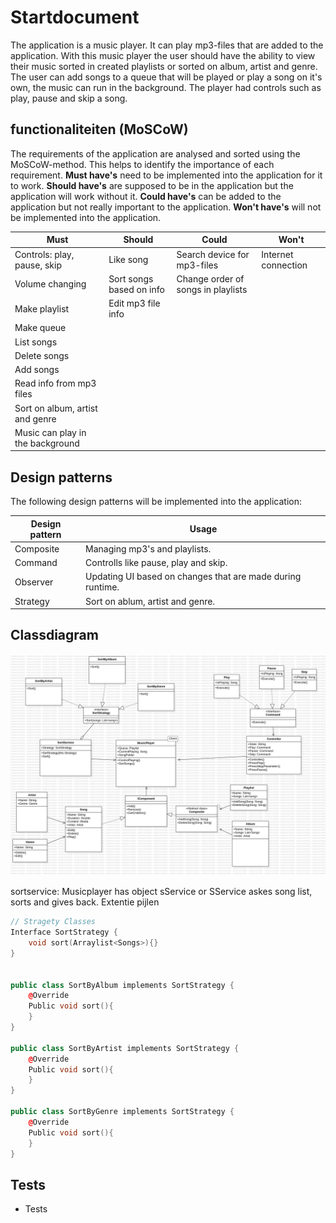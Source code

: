 # Startdocument
The application is a music player. It can play mp3-files that are added to the application. 
With this music player the user should have the ability to view their music sorted in created playlists or sorted on album, artist and genre.
The user can add songs to a queue that will be played or play a song on it's own, the music can run in the background.
The player had controls such as play, pause and skip a song.


## functionaliteiten (MoSCoW)
The requirements of the application are analysed and sorted using the MoSCoW-method. This helps to identify the importance of each requirement.
**Must have's** need to be implemented into the application for it to work.
**Should have's** are supposed to be in the application but the application will work without it.
**Could have's** can be added to the application but not really important to the application.
**Won't have's** will not be implemented into the application.

| Must                             | Should                   | Could                              | Won't               |
| -------------------------------- | ------------------------ | ---------------------------------- | ------------------- |
| Controls: play, pause, skip      | Like song                | Search device for mp3-files        | Internet connection |
| Volume changing                  | Sort songs based on info | Change order of songs in playlists |                     |
| Make playlist                    | Edit mp3 file info       |                                    |                     |
| Make queue                       |                          |                                    |                     |
| List songs                       |                          |                                    |                     |
| Delete songs                     |                          |                                    |                     |
| Add songs                        |                          |                                    |                     |
| Read info from mp3 files         |                          |                                    |                     |
| Sort on album, artist and genre  |                          |                                    |                     |
| Music can play in the background |                          |                                    |                     |


## Design patterns
The following design patterns will be implemented into the application:

| Design pattern | Usage                                                      |
| -------------- | ---------------------------------------------------------- |
| Composite      | Managing mp3's and playlists.                              |
| Command        | Controlls like pause, play and skip.                       |
| Observer       | Updating UI based on changes that are made during runtime. |
| Strategy       | Sort on ablum, artist and genre.                           |


## Classdiagram

![ClassDiagram](ClassDiagram1.jpg "ClassDiagram")

sortservice: Musicplayer has object sService or SService askes song list, sorts and gives back.
Extentie pijlen 


```c++
// Stragety Classes 
Interface SortStrategy {
    void sort(Arraylist<Songs>){}
}


public class SortByAlbum implements SortStrategy {
    @Override
    Public void sort(){
    }
}

public class SortByArtist implements SortStrategy {
    @Override
    Public void sort(){
    }
}

public class SortByGenre implements SortStrategy {
    @Override
    Public void sort(){
    }
}
```


## Tests
 - Tests 